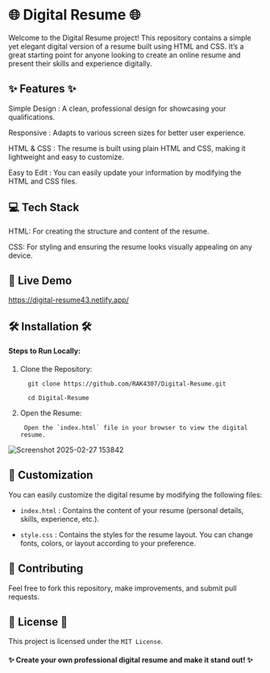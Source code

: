 # 🌐 Digital Resume 🌐

Welcome to the Digital Resume project! This repository contains a simple yet elegant digital version of a resume built using HTML and CSS. It’s a great starting point for anyone looking to create an online resume and present their skills and experience digitally.

## ✨ Features ✨

Simple Design : A clean, professional design for showcasing your qualifications.

Responsive : Adapts to various screen sizes for better user experience.

HTML & CSS : The resume is built using plain HTML and CSS, making it lightweight and easy to customize.

Easy to Edit : You can easily update your information by modifying the HTML and CSS files.


## 💻 Tech Stack 

HTML: For creating the structure and content of the resume.


CSS: For styling and ensuring the resume looks visually appealing on any device.

## 🚀 Live Demo

https://digital-resume43.netlify.app/


## 🛠️ Installation 🛠️

#### Steps to Run Locally:

   1. Clone the Repository:

            git clone https://github.com/RAK4307/Digital-Resume.git

            cd Digital-Resume

  2. Open the Resume:

          Open the `index.html` file in your browser to view the digital resume.

     

![Screenshot 2025-02-27 153842](https://github.com/user-attachments/assets/379d2a8b-933b-4626-b50b-f6524b63e64c)



  


## 📂 Customization 

You can easily customize the digital resume by modifying the following files:

 - `index.html` : Contains the content of your resume (personal details, skills, experience, etc.).

 - `style.css` : Contains the styles for the resume layout. You can change fonts, colors, or layout according to your preference.


## 📝 Contributing 

Feel free to fork this repository, make improvements, and submit pull requests.


## 📜 License 📜

This project is licensed under the `MIT License`.

#### ✨ Create your own professional digital resume and make it stand out! ✨
